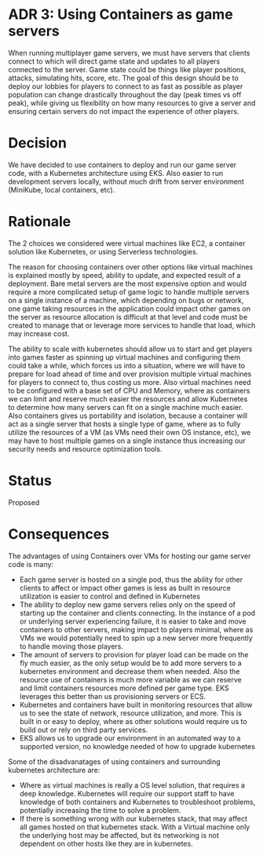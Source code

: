 # ADR 3: Using Containers as game servers

When running multiplayer game servers, we must have servers that clients connect to which will direct game state and updates to all players connected to the server.  Game state could be things like player positions, attacks, simulating hits, score, etc.  The goal of this design should be to deploy our lobbies for players to connect to as fast as possible as player population can change drastically throughout the day (peak times vs off peak), while giving us flexibility on how many resources to give a server and ensuring certain servers do not impact the experience of other players.

# Decision

We have decided to use containers to deploy and run our game server code, with a Kubernetes architecture using EKS.  Also easier to run development servers locally, without much drift from server environment (MiniKube, local containers, etc).

# Rationale

The 2 choices we considered were virtual machines like EC2, a container solution like Kubernetes, or using Serverless technologies.

The reason for choosing containers over other options like virtual machines is explained mostly by speed, ability to update, and expected result of a deployment.  Bare metal servers are the most expensive option and would require a more complicated setup of game logic to handle multiple servers on a single instance of a machine, which depending on bugs or network, one game taking resources in the application could impact other games on the server as resource allocation is difficult at that level and code must be created to manage that or leverage more services to handle that load, which may increase cost.  

The ability to scale with kubernetes should allow us to start and get players into games faster as spinning up virtual machines and configuring them could take a while, which forces us into a situation, where we will have to prepare for load ahead of time and over provision multiple virtual machines for players to connect to, thus costing us more.  Also virtual machines need to be configured with a base set of CPU and Memory, where as containers we can limit and reserve much easier the resources and allow Kubernetes to determine how many servers can fit on a single machine much easier. Also containers gives us portability and isolation, because a container will act as a single server that hosts a single type of game, where as to fully utilize the resources of a VM (as VMs need their own OS instance, etc), we may have to host multiple games on a single instance thus increasing our security needs and resource optimization tools.

# Status

Proposed

# Consequences

The advantages of using Containers over VMs for hosting our game server code is many:

- Each game server is hosted on a single pod, thus the ability for other clients to affect or impact other games is less as built in resource utilization is easier to control and defined in Kubernetes
- The ability to deploy new game servers relies only on the speed of starting up the container and clients connecting.  In the instance of a pod or underlying server experiencing failure, it is easier to take and move containers to other servers, making impact to players minimal, where as VMs we would potentially need to spin up a new server more frequently to handle moving those players.
- The amount of servers to provision for player load can be made on the fly much easier, as the only setup would be to add more servers to a kubernetes environment and decrease them when needed.  Also the resource use of containers is much more variable as we can reserve and limit containers resources more defined per game type.  EKS leverages this better than us provisioning servers or ECS.
- Kubernetes and containers have built in monitoring resources that allow us to see the state of network, resource utilization, and more.  This is built in or easy to deploy, where as other solutions would require us to build out or rely on third party services.
- EKS allows us to upgrade our environment in an automated way to a supported version, no knowledge needed of how to upgrade kubernetes

Some of the disadvanatages of using containers and surrounding kubernetes architecture are:
    
- Where as virtual machines is really a OS level solution, that requires a deep knowledge.  Kubernetes will require our support staff to have knowledge of both containers and Kubernetes to troubleshoot problems, potentially increasing the time to solve a problem. 
- If there is something wrong with our kubernetes stack, that may affect all games hosted on that kubernetes stack.  With a Virtual machine only the underlying host may be affected, but its networking is not dependent on other hosts like they are in kubernetes.
